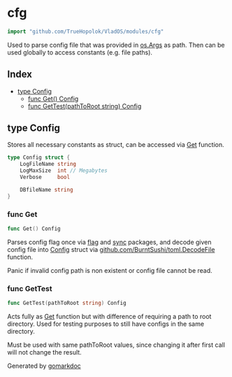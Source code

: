 <!-- Code generated by gomarkdoc. DO NOT EDIT -->

# cfg

```go
import "github.com/TrueHopolok/VladOS/modules/cfg"
```

Used to parse config file that was provided in [os.Args](<https://pkg.go.dev/os/#Args>) as path. Then can be used globally to access constants \(e.g. file paths\).

## Index

- [type Config](<#Config>)
  - [func Get\(\) Config](<#Get>)
  - [func GetTest\(pathToRoot string\) Config](<#GetTest>)


<a name="Config"></a>
## type Config

Stores all necessary constants as struct, can be accessed via [Get](<#Get>) function.

```go
type Config struct {
    LogFileName string
    LogMaxSize  int // Megabytes
    Verbose     bool

    DBfileName string
}
```

<a name="Get"></a>
### func Get

```go
func Get() Config
```

Parses config flag once via [flag](<https://pkg.go.dev/flag/>) and [sync](<https://pkg.go.dev/sync/>) packages, and decode given config file into [Config](<#Config>) struct via [github.com/BurntSushi/toml.DecodeFile](<https://pkg.go.dev/github.com/BurntSushi/toml/#DecodeFile>) function.

Panic if invalid config path is non existent or config file cannot be read.

<a name="GetTest"></a>
### func GetTest

```go
func GetTest(pathToRoot string) Config
```

Acts fully as [Get](<#Get>) function but with difference of requiring a path to root directory. Used for testing purposes to still have configs in the same directory.

Must be used with same pathToRoot values, since changing it after first call will not change the result.

Generated by [gomarkdoc](<https://github.com/princjef/gomarkdoc>)
